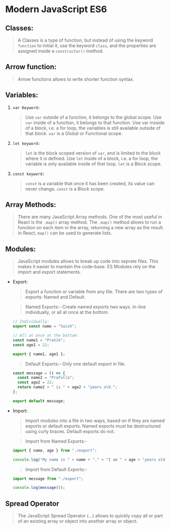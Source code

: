 # Modern JavaScript ES6

## Classes:

> A Classes is a type of function, but instead of using the keyword `function` to initial it, use the keyword `class`, and the properties are assigned inside a `constructor()` method.

## Arrow function:

> Arrow functions allows to write shorter function syntax.

## Variables:

1. `var Keyword:`

   > Use `var` outside of a function, it belongs to the global scope. Use `var` inside of a function, it belongs to that function. Use var insside of a block, i.e. a for loop, the variables is still available outside of that block. `var` is a Global or Functional scope.

2. `let keyword:`

   > `let` is the block scoped version of `var`, and is limited to the block where it is defined. Use `let` inside of a block, i.e. a for loop, the variable is only available inside of thet loop. `let` is a Block scope.

3. `const keyword:`
   > `const` is a variable that once it has been created, its value can never change. `const` is a Block scope.

## Array Methods:

> There are many JavaScript Array methods. One of the most useful in React is the `.map()` array method. The `.map()` method allows to run a function on each item in the array, returning a new array as the result. In React, `map()` can be used to generate lists.

## Modules:

> JavaScript modules allows to break up code into seprate files. This makes it easier to mantain the code-base. ES Modules rely on the import and export statements.

- Export:

  > Export a function or variable from any file. There are two types of exports: Named and Default.

  > Named Exports:- Create named exports two ways. In-line individually, or all at once at the bottom.

  ```javascript
  // Individually:
  export const name = "Saish";
  ```

  ```javascript
  // All at once at the bottom:
  const name1 = "Pratik";
  const age1 = 22;

  export { name1, age1 };
  ```

  > Default Exports:- Only one default export in file.

  ```javascript
  const message = () => {
    const name2 = "Prafulla";
    const age2 = 22;
    return name2 + " is " + age2 + "years old.";
  };

  export default message;
  ```

- Import:

  > Import modules into a file in two ways, based on if they are named exports or default exports. Named exports must be destructured using curly braces. Default exports do not.

  > Import from Named Exports:-

  ```javascript
  import { name, age } from "./export";

  console.log("My name is " + name + "." + "I am " + age + "years old.");
  ```

  > Import from Default Exports:-

  ```javascript
  import message from "./export";

  console.log(message());
  ```

## Spread Operator

> The JavaScript Spread Operator (...) allows to quickly copy all or part of an existing array or object into another array or object.

